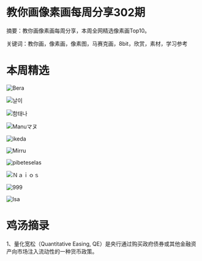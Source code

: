 # 教你画像素画每周分享302期


  摘要：教你画像素画每周分享，本周全网精选像素画Top10。

  关键词：教你画，像素画，像素图，马赛克画，8bit，欣赏，素材，学习参考

# 本周精选

![Bera](https://pbs.twimg.com/media/GWReglsWEAElhwE?format=png&name=small)

![날이](https://pbs.twimg.com/media/GWO0mrLbgAAzRuX?format=png&name=small)

![함태나](https://pbs.twimg.com/media/GWRO8WvacAAwWsX?format=png&name=small)

![Manuマヌ](https://pbs.twimg.com/media/GWJAwOWWkAAsNLD?format=png&name=small)

![ikeda](https://pbs.twimg.com/media/GWIkK6pawAAubH0?format=png&name=small)

![Mirru](https://pbs.twimg.com/media/GVdrnzeXgAIKZGL?format=png&name=small)

![pibeteselas](https://pbs.twimg.com/media/GWISwrfX0AAMi8j?format=png&name=small)

![Ｎａｉｏｓ](https://pbs.twimg.com/media/GWLw-GhXcAAtIdg?format=png&name=small)

![999](https://pbs.twimg.com/media/GWKJOAXa0AAgTxM?format=png&name=small)

![Isa](https://pbs.twimg.com/media/GWPcicCWQAEm-qA?format=png&name=small)





# 鸡汤摘录

1、量化宽松（Quantitative Easing, QE）是央行通过购买政府债券或其他金融资产向市场注入流动性的一种货币政策。